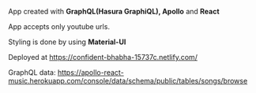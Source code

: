 App created with **GraphQL(Hasura GraphiQL), Apollo** and **React**

App accepts only youtube urls. 

Styling is done by using **Material-UI**

Deployed at https://confident-bhabha-15737c.netlify.com/

GraphQL data: https://apollo-react-music.herokuapp.com/console/data/schema/public/tables/songs/browse



